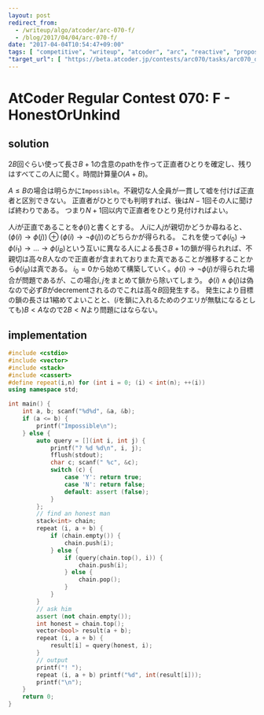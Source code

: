 ```yaml
---
layout: post
redirect_from:
  - /writeup/algo/atcoder/arc-070-f/
  - /blog/2017/04/04/arc-070-f/
date: "2017-04-04T10:54:47+09:00"
tags: [ "competitive", "writeup", "atcoder", "arc", "reactive", "propositional-logic" ]
"target_url": [ "https://beta.atcoder.jp/contests/arc070/tasks/arc070_d" ]
---
```


# AtCoder Regular Contest 070: F - HonestOrUnkind

## solution

$2B$回ぐらい使って長さ$B+1$の含意のpathを作って正直者ひとりを確定し、残りはすべてこの人に聞く。時間計算量$O(A + B)$。

$A \le B$の場合は明らかに`Impossible`。不親切な人全員が一貫して嘘を付けば正直者と区別できない。
正直者がひとりでも判明すれば、後は$N-1$回その人に聞けば終わりである。
つまり$N+1$回以内で正直者をひとり見付ければよい。

人$i$が正直であることを$\phi(i)$と書くとする。
人$i$に人$j$が親切かどうか尋ねると、$(\phi(i) \to \phi(j)) \oplus (\phi(i) \to \lnot \phi(j))$のどちらかが得られる。
これを使って$\phi(i_0) \to \phi(i_1) \to \dots \to \phi(i_B)$という互いに異なる人による長さ$B+1$の鎖が得られれば、不親切は高々$B$人なので正直者が含まれておりまた真であることが推移することから$\phi(i_B)$は真である。
$i_0 = 0$から始めて構築していく。$\phi(i) \to \lnot \phi(j)$が得られた場合が問題であるが、この場合$i, j$をまとめて鎖から除いてしまう。
$\phi(i) \land \phi(j)$は偽なので必ず$B$がdecrementされるのでこれは高々$B$回発生する。
発生により目標の鎖の長さは$1$縮めてよいことと、($i$を鎖に入れるためのクエリが無駄になるとしても)$B \lt A$なので$2B \lt N$より問題にはならない。

## implementation

``` c++
#include <cstdio>
#include <vector>
#include <stack>
#include <cassert>
#define repeat(i,n) for (int i = 0; (i) < int(n); ++(i))
using namespace std;

int main() {
    int a, b; scanf("%d%d", &a, &b);
    if (a <= b) {
        printf("Impossible\n");
    } else {
        auto query = [](int i, int j) {
            printf("? %d %d\n", i, j);
            fflush(stdout);
            char c; scanf(" %c", &c);
            switch (c) {
                case 'Y': return true;
                case 'N': return false;
                default: assert (false);
            }
        };
        // find an honest man
        stack<int> chain;
        repeat (i, a + b) {
            if (chain.empty()) {
                chain.push(i);
            } else {
                if (query(chain.top(), i)) {
                    chain.push(i);
                } else {
                    chain.pop();
                }
            }
        }
        // ask him
        assert (not chain.empty());
        int honest = chain.top();
        vector<bool> result(a + b);
        repeat (i, a + b) {
            result[i] = query(honest, i);
        }
        // output
        printf("! ");
        repeat (i, a + b) printf("%d", int(result[i]));
        printf("\n");
    }
    return 0;
}
```
